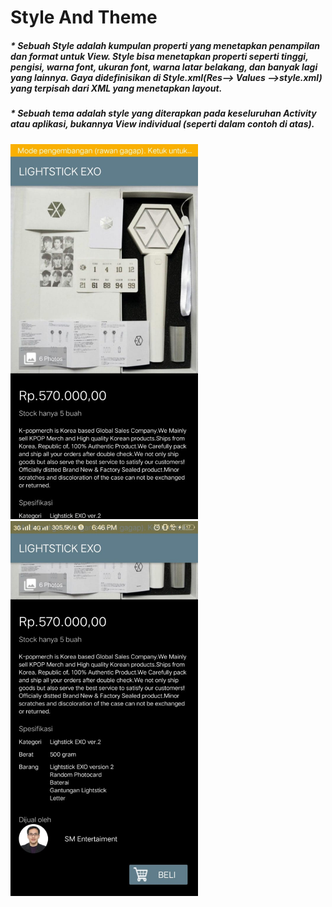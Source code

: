 <h1>Style And Theme</h1>
<h5>* Sebuah Style adalah kumpulan properti yang menetapkan penampilan dan format untuk View. 
Style bisa menetapkan properti seperti tinggi, pengisi, warna font, ukuran font, warna latar belakang, 
dan banyak lagi yang lainnya. Gaya didefinisikan di Style.xml(Res--> Values -->style.xml) yang terpisah dari XML yang menetapkan layout.</h5>
<h5>* Sebuah tema adalah style yang diterapkan pada keseluruhan Activity atau aplikasi, bukannya View individual (seperti dalam contoh di atas).</h5>
<img src="111.jpg" height="600px" width="300px">
<img src="11.jpg" height="600px" width="300px">


